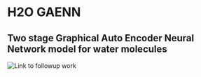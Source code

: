 # H2O GAENN
## Two stage Graphical Auto Encoder Neural Network model for water molecules

<!-- mention a link  -->

![Link to followup work](https://github.com/Imami-syed/watermodel)


